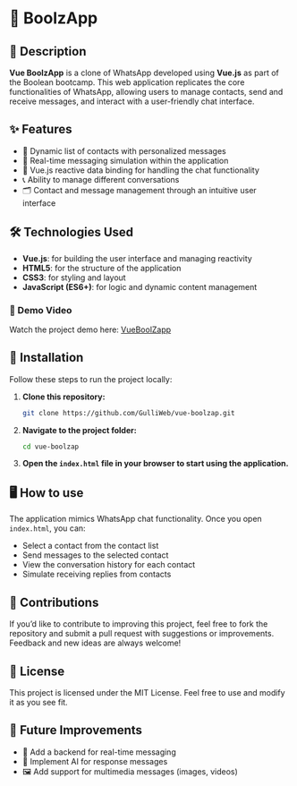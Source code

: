 # 📱 BoolzApp

## 📖 Description

**Vue BoolzApp** is a clone of WhatsApp developed using **Vue.js** as part of the Boolean bootcamp. This web application replicates the core functionalities of WhatsApp, allowing users to manage contacts, send and receive messages, and interact with a user-friendly chat interface.

## ✨ Features

- 👥 Dynamic list of contacts with personalized messages
- 💬 Real-time messaging simulation within the application
- 🔄 Vue.js reactive data binding for handling the chat functionality
- 📞 Ability to manage different conversations
- 🗂️ Contact and message management through an intuitive user interface

## 🛠️ Technologies Used

- **Vue.js**: for building the user interface and managing reactivity
- **HTML5**: for the structure of the application
- **CSS3**: for styling and layout
- **JavaScript (ES6+)**: for logic and dynamic content management

### 🎥 Demo Video

Watch the project demo here: [VueBoolZapp](https://vimeo.com/manage/videos/1017164291)

## 🚀 Installation

Follow these steps to run the project locally:

1. **Clone this repository:**
    ```bash
    git clone https://github.com/GulliWeb/vue-boolzap.git
    ```

2. **Navigate to the project folder:**
    ```bash
    cd vue-boolzap
    ```

3. **Open the `index.html` file in your browser to start using the application.**

## 🖥️ How to use

The application mimics WhatsApp chat functionality. Once you open `index.html`, you can:
- Select a contact from the contact list
- Send messages to the selected contact
- View the conversation history for each contact
- Simulate receiving replies from contacts

## 🤝 Contributions

If you’d like to contribute to improving this project, feel free to fork the repository and submit a pull request with suggestions or improvements. Feedback and new ideas are always welcome!

## 📜 License

This project is licensed under the MIT License. Feel free to use and modify it as you see fit.

## 🌟 Future Improvements

- 🔧 Add a backend for real-time messaging
- 🤖 Implement AI for response messages 
- 🖼️ Add support for multimedia messages (images, videos)
